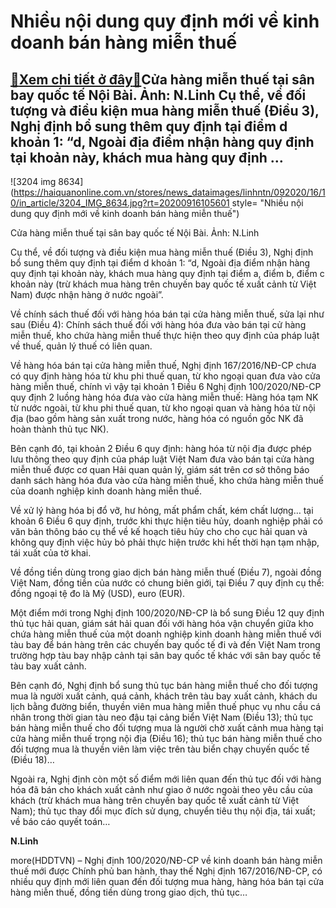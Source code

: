 Nhiều nội dung quy định mới về kinh doanh bán hàng miễn thuế
============================================================

[:gift:Xem chi tiết ở đây:gift:](https://hddtvn.com/nhieu-noi-dung-quy-dinh-moi-ve-kinh-doanh-ban-hang-mien-thue/)Cửa hàng miễn thuế tại sân bay quốc tế Nội Bài. Ảnh: N.Linh Cụ thể, về đối tượng và điều kiện mua hàng miễn thuế (Điều 3), Nghị định bổ sung thêm quy định tại điểm d khoản 1: “d, Ngoài địa điểm nhận hàng quy định tại khoản này, khách mua hàng quy định …
-------------------------------------------------------------------------------------------------------------------------------------------------------------------------------------------------------------------------------------------------------------





![3204 img 8634](https://haiquanonline.com.vn/stores/news_dataimages/linhntn/092020/16/10/in_article/3204_IMG_8634.jpg?rt=20200916105601 style= "Nhiều nội dung quy định mới về kinh doanh bán hàng miễn thuế")


Cửa hàng miễn thuế tại sân bay quốc tế Nội Bài. Ảnh: N.Linh



Cụ thể, về đối tượng và điều kiện mua hàng miễn thuế (Điều 3), Nghị định bổ sung thêm quy định tại điểm d khoản 1: “d, Ngoài địa điểm nhận hàng quy định tại khoản này, khách mua hàng quy định tại điểm a, điểm b, điểm c khoản này (trừ khách mua hàng trên chuyến bay quốc tế xuất cảnh từ Việt Nam) được nhận hàng ở nước ngoài”.


Về chính sách thuế đối với hàng hóa bán tại cửa hàng miễn thuế, sửa lại như sau (Điều 4): Chính sách thuế đối với hàng hóa đưa vào bán tại cử hàng miễn thuế, kho chứa hàng miễn thuế thực hiện theo quy định của pháp luật về thuế, quản lý thuế có liên quan.


Về hàng hóa bán tại cửa hàng miễn thuế, Nghị định 167/2016/NĐ-CP chưa có quy định hàng hóa từ khu phi thuế quan, từ kho ngoại quan đưa vào cửa hàng miễn thuế, chính vì vậy tại khoản 1 Điều 6 Nghị định 100/2020/NĐ-CP quy định 2 luồng hàng hóa đưa vào cửa hàng miễn thuế: Hàng hóa tạm NK từ nước ngoài, từ khu phi thuế quan, từ kho ngoại quan và hàng hóa từ nội địa (bao gồm hàng sản xuất trong nước, hàng hóa có nguồn gốc NK đã hoàn thành thủ tục NK).


Bên cạnh đó, tại khoản 2 Điều 6 quy định: hàng hóa từ nội địa được phép lưu thông theo quy định của pháp luật Việt Nam đưa vào bán tại cửa hàng miễn thuế được cơ quan Hải quan quản lý, giám sát trên cơ sở thông báo danh sách hàng hóa đưa vào cửa hàng miễn thuế, kho chứa hàng miễn thuế của doanh nghiệp kinh doanh hàng miễn thuế.


Về xử lý hàng hóa bị đổ vỡ, hư hỏng, mất phẩm chất, kém chất lượng… tại khoản 6 Điều 6 quy định, trước khi thực hiện tiêu hủy, doanh nghiệp phải có văn bản thông báo cụ thể về kế hoạch tiêu hủy cho cho cục hải quan và không quy định việc hủy bỏ phải thực hiện trước khi hết thời hạn tạm nhập, tái xuất của tờ khai.


Về đồng tiền dùng trong giao dịch bán hàng miễn thuế (Điều 7), ngoài đồng Việt Nam, đồng tiền của nước có chung biên giới, tại Điều 7 quy định cụ thể: đồng ngoại tệ đo là Mỹ (USD), euro (EUR).


Một điểm mới trong Nghị định 100/2020/NĐ-CP là bổ sung Điều 12 quy định thủ tục hải quan, giám sát hải quan đối với hàng hóa vận chuyển giữa kho chứa hàng miễn thuế của một doanh nghiệp kinh doanh hàng miễn thuế với tàu bay để bán hàng trên các chuyến bay quốc tế đi và đến Việt Nam trong trường hợp tàu bay nhập cảnh tại sân bay quốc tế khác với sân bay quốc tế tàu bay xuất cảnh.


Bên cạnh đó, Nghị định bổ sung thủ tục bán hàng miễn thuế cho đối tượng mua là người xuất cảnh, quá cảnh, khách trên tàu bay xuất cảnh, khách du lịch bằng đường biển, thuyền viên mua hàng miễn thuế phục vụ nhu cầu cá nhân trong thời gian tàu neo đậu tại cảng biển Việt Nam (Điều 13); thủ tục bán hàng miễn thuế cho đối tượng mua là người chờ xuất cảnh mua hàng tại cửa hàng miễn thuế trọng nội địa (Điều 16); thủ tục bán hàng miễn thuế cho đối tượng mua là thuyền viên làm việc trên tàu biển chạy chuyến quốc tế (Điều 18)…


Ngoài ra, Nghị định còn một số điểm mới liên quan đến thủ tục đối với hàng hóa đã bán cho khách xuất cảnh như giao ở nước ngoài theo yêu cầu của khách (trừ khách mua hàng trên chuyến bay quốc tế xuất cảnh từ Việt Nam); thủ tục thay đổi mục đích sử dụng, chuyển tiêu thụ nội địa, tái xuất; về báo cáo quyết toán…




**N.Linh**



more(HDDTVN) – Nghị định 100/2020/NĐ-CP về kinh doanh bán hàng miễn thuế mới được Chính phủ ban hành, thay thế Nghị định 167/2016/NĐ-CP, có nhiều quy định mới liên quan đến đối tượng mua hàng, hàng hóa bán tại cửa hàng miễn thuế, đồng tiền dùng trong giao dịch, thủ tục…

